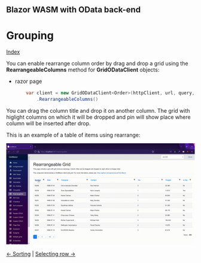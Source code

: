 ## Blazor WASM with OData back-end

# Grouping

[Index](Documentation.md)

You can enable rearrange column order by drag and drop a grid using the **RearrangeableColumns** method for **GridODataClient** objects:
* razor page
    ```c#
        var client = new GridODataClient<Order>(httpClient, url, query, false, "ordersGrid", columns, 10, locale)
            .RearrangeableColumns()
    ```


You can drag the column title and drop it on another column. 
The grid with higlight columns on which it will be dropped and pin will show place where column will be inserted after drop.

This is an example of a table of items using rearrange:

![](../images/RearrangeColumns.gif)


[<- Sorting](Grouping.md) | [Selecting row ->](Selecting_row.md)